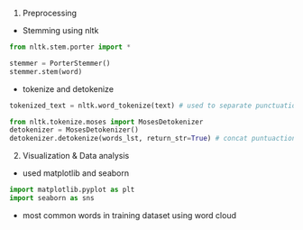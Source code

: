 1. Preprocessing
* Stemming using nltk
```python
from nltk.stem.porter import *

stemmer = PorterStemmer()
stemmer.stem(word)
```
* tokenize and detokenize
```python
tokenized_text = nltk.word_tokenize(text) # used to separate punctuations and words

from nltk.tokenize.moses import MosesDetokenizer
detokenizer = MosesDetokenizer()
detokenizer.detokenize(words_lst, return_str=True) # concat puntuactions and words, recover original string
```

2. Visualization & Data analysis
* used matplotlib and seaborn
```python
import matplotlib.pyplot as plt
import seaborn as sns
```
* most common words in training dataset using word cloud

